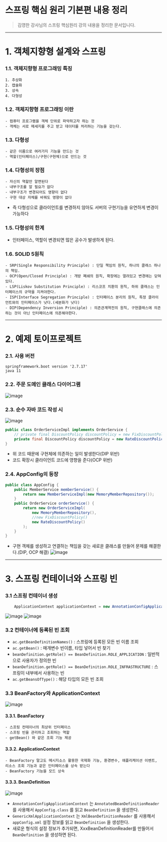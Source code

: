 # 스프링 핵심 원리 기본편 내용 정리
> 김영한 강사님의 스프링 핵심원리 강의 내용을 정리한 문서입니다.
***

# 1. 객체지향형 설계와 스프링
### 1.1. 객체지향형 프로그래밍 특징 
    1. 추상화
    2. 캡슐화
    3. 상속
    4. 다형성

### 1.2. 객체지향형 프로그래밍 이란
    - 컴퓨터 프로그램을 객체 단위로 파악하고자 하는 것
    - 객체는 서로 메세지를 주고 받고 데이터를 처리하는 기능을 갖는다.

### 1.3. 다형성
    - 같은 이름으로 여러가지 기능을 만드는 것
    - 역할(인터페이스)/구현(구현체)으로 만드는 것

### 1.4. 다형성의 장점
    - 자신의 역할만 알면된다
    - 내부구조를 알 필요가 없다
    - 내부구조가 변경되어도 영향이 없다
    - 구현 대상 자체를 바꿔도 영향이 없다
* 즉 다형성으로 클라이언트를 변경하지 않아도 서버의 구현기능을 유연하게 변경이 가능하다


### 1.5. 다형성의 한계
- 인터페이스, 역할이 변경되면 많은 공수가 발생하게 된다.

### 1.6. SOLID 5원칙
    - SRP(Single Responsibility Principle) : 단일 책임의 원칙, 하나의 클래스 하나의 책임.
    - OCP(Open/Closed Principle) : 개방 폐쇄의 원칙, 확장에는 열려있고 변경에는 닫혀있다.
    - LSP(Liskov Substitution Principle) : 리스코프 치환의 원칙, 하위 클래스는 인터페이스의 규약을 지켜야한다.
    - ISP(Interface Segregation Principle) : 인터페이스 분리의 원칙, 특정 클라이언트와의 인터페이스가 낫다.(세분화가 낫다)
    - DIP(Dependency Inversion Principle) : 의존관계역전의 원칙, 구현클래스에 의존하는 것이 아닌 인터페이스에 의존해야한다. 

***
# 2. 예제 토이프로젝트
### 2.1. 사용 버전
    springframework.boot version '2.7.17'
    java 11

### 2.2. 주문 도메인 클래스 다이어그램
![image](https://github.com/helloJosh/spring-basic-study/assets/37134368/9f75b142-e848-4911-abd5-7d7ddc14fd3e)

### 2.3. 순수 자바 코드 작성 시
![image](https://github.com/helloJosh/spring-basic-study/assets/37134368/b1991a1d-a7fd-4346-ad24-6470ca0614ac)
```java
public class OrderServiceImpl implements OrderService {
    // private final DiscountPolicy discountPolicy = new FixDiscountPolicy();
    private final DiscountPolicy discountPolicy = new RateDiscountPolicy();
}
```
* 위 코드 때문에 구현체에 의존하는 일이 발생한다(DIP 위반)
* 코드 확장시 클라이언트 코드에 영향을 준다(OCP 위반)

### 2.4. AppConfig의 등장
```java
public class AppConfig {
    public MemberService memberService() {
        return new MemberServiceImpl(new MemoryMemberRepository());
    }
    public OrderService orderService() {
        return new OrderServiceImpl(
            new MemoryMemberRepository(),
            //new FixDiscountPolicy()
            new RateDiscountPolicy()
        );
    }
}
```
* 구현 객체를 생성하고 연결하는 책임을 갖는 새로운 클래스를 만들어 문제를 해결한다.(DIP, OCP 해결)
![image](https://github.com/helloJosh/spring-basic-study/assets/37134368/526eefd2-2577-448c-a607-028135bcfbbc)

***
# 3. 스프링 컨테이너와 스프링 빈
### 3.1 스프링 컨테이너 생성
```java
    ApplicationContext applicationContext = new AnnotationConfigApplicationContext(AppConfig.class);
```
![image](https://github.com/helloJosh/spring-basic-study/assets/37134368/b2d637fd-e0a7-422c-8503-93597fe51c2a)
![image](https://github.com/helloJosh/spring-basic-study/assets/37134368/24121c7b-7465-4d2c-97dd-d35c5affbb46)

### 3.2 컨테이너에 등록된 빈 조회
* ```ac.getBeanDefinitionNames()``` : 스프링에 등록된 모든 빈 이름 조회
* ```ac.getBean()``` : 매개변수 빈이름, 타입 넣어서 빈 찾기
* ```beanDefinition.getRole() == BeanDefinition.ROLE_APPLICATION``` : 일반적으로 사용자가 정의한 빈
* ```beanDefinition.getRole() == BeanDefinition.ROLE_INFRASTRUCTURE``` : 스프링이 내부에서 사용하는 빈
* ```ac.getBeansOfType()``` : 해당 타입의 모든 빈 조회

### 3.3 BeanFactory와 ApplicationContext
![image](https://github.com/helloJosh/spring-basic-study/assets/37134368/87d8cf6a-cb07-4b1b-8de6-c6826157a84f)
#### 3.3.1. BeanFactory
    - 스프링 컨테이너의 최상위 인터페이스
    - 스프링 빈을 관리하고 조회하는 역할
    - getBean() 와 같은 조회 기능 제공
#### 3.3.2. ApplicationContext
    - BeanFactory 말고도 메시지소스 활용한 국제화 기능, 환경변수, 애플리케이션 이벤트, 리소스 조회 기능과 같은 인터페이스를 상속 받는다
    - BeanFactory 기능을 모드 상속
#### 3.3.3. BeanDefinition
![image](https://github.com/helloJosh/spring-basic-study/assets/37134368/92653932-d558-435f-a322-f29e178fa968)
* `AnnotationConfigApplicationContext` 는 `AnnotatedBeanDefinitionReader` 를 사용해서 `AppConfig.class` 를 읽고 `BeanDefinition` 을 생성한다.
* `GenericXmlApplicationContext` 는 `XmlBeanDefinitionReader` 를 사용해서 `appConfig.xml` 설정 정보를 읽고 `BeanDefinition` 을 생성한다.
* 새로운 형식의 설정 정보가 추가되면, XxxBeanDefinitionReader를 만들어서 `BeanDefinition` 을 생성하면 된다.
    
    


